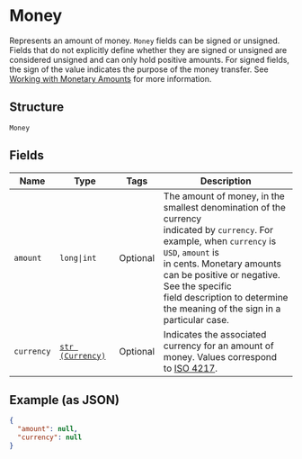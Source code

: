 
# Money

Represents an amount of money. `Money` fields can be signed or unsigned.
Fields that do not explicitly define whether they are signed or unsigned are
considered unsigned and can only hold positive amounts. For signed fields, the
sign of the value indicates the purpose of the money transfer. See
[Working with Monetary Amounts](https://developer.squareup.com/docs/build-basics/working-with-monetary-amounts)
for more information.

## Structure

`Money`

## Fields

| Name | Type | Tags | Description |
|  --- | --- | --- | --- |
| `amount` | `long\|int` | Optional | The amount of money, in the smallest denomination of the currency<br>indicated by `currency`. For example, when `currency` is `USD`, `amount` is<br>in cents. Monetary amounts can be positive or negative. See the specific<br>field description to determine the meaning of the sign in a particular case. |
| `currency` | [`str (Currency)`](../../doc/models/currency.md) | Optional | Indicates the associated currency for an amount of money. Values correspond<br>to [ISO 4217](https://wikipedia.org/wiki/ISO_4217). |

## Example (as JSON)

```json
{
  "amount": null,
  "currency": null
}
```


